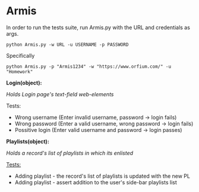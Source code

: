 # Armis
In order to run the tests suite, run Armis.py with the URL and credentials as args.

    python Armis.py -w URL -u USERNAME -p PASSWORD
    
Specifically

    python Armis.py -p "Armis1234" -w "https://www.orfium.com/" -u "Homework"

    
<b>Login(object):</b>

<i>Holds Login page's text-field web-elements</i>

Tests:
- Wrong username (Enter invalid username, password -> login fails)
- Wrong password (Enter a valid username, wrong password -> login fails)
- Possitive login (Enter valid username and password -> login passes)


<b>Playlists(object):</b>

<i>Holds a record's list of playlists in which its enlisted</i>

<u>Tests:</u>
- Adding playlist - the record's list of playlists is updated with the new PL
- Adding playlist - assert addition to the user's side-bar playlists list
